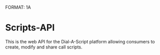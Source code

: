 FORMAT: 1A

# Scripts-API

This is the  web API for the Dial-A-Script platform allowing consumers to create, modify and share call scripts.
